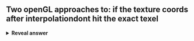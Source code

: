 ## Two openGL approaches to: if the texture coords after interpolationdont hit the exact texel
<details>
<summary><b>Reveal answer</b></summary>
Two approached<br>- GL_NEAREST: use the nearest texel<br>- GL_LINEAR: use the weighted average of the four neighbours
</details>
